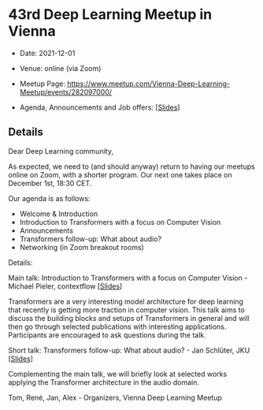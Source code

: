 # 43rd Deep Learning Meetup in Vienna

* Date: 2021-12-01
* Venue: online (via Zoom)
* Meetup Page: https://www.meetup.com/Vienna-Deep-Learning-Meetup/events/282097000/

* Agenda, Announcements and Job offers:
[[Slides](<./slides/43rd Deep Learning Meetup Intro - Announcements.pdf>)]

## Details
Dear Deep Learning community,

As expected, we need to (and should anyway) return to having our meetups online on Zoom, with a shorter program. 
Our next one takes place on December 1st, 18:30 CET.

Our agenda is as follows:

* Welcome & Introduction
* Introduction to Transformers with a focus on Computer Vision
* Announcements
* Transformers follow-up: What about audio?
* Networking (in Zoom breakout rooms)

Details:

Main talk: Introduction to Transformers with a focus on Computer Vision - Michael Pieler, contextflow
[[Slides](<./slides/VDLM_Transformers_with_a_focus_on_CV_20211201.pdf>)]

Transformers are a very interesting model architecture for deep learning that recently is getting more traction in computer vision. This talk aims to discuss the building blocks and setups of Transformers in general and will then go through selected publications with interesting applications.
Participants are encouraged to ask questions during the talk.

Short talk: Transformers follow-up: What about audio? - Jan Schlüter, JKU
[[Slides](<./slides/Audio Transformers.pdf>)]

Complementing the main talk, we will briefly look at selected works applying the Transformer architecture in the audio domain.

Tom, René, Jan, Alex - Organizers, Vienna Deep Learning Meetup

